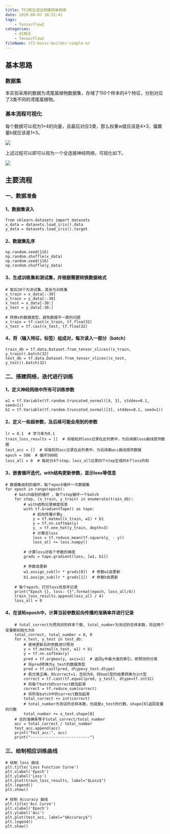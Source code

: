 ```yaml
---
title: TF2原生语法构建简单网络
date: 2020-08-07 10:22:41
tags:
	- TensorFlow2
categories:
	- AI相关
	- TensorFlow2
fileName: tf2-basic-builder-simple-nn
---
```


## 基本思路

### 数据集

本实验采用的数据为鸢尾属植物数据集，存储了150个样本的4个特征，分别对应了3类不同的鸢尾属植物。

### 基本流程可视化

每个数据可以视为1×4的向量，且最后对应3类，那么权重w就应该是4×3，偏置量b就应该是1×3。

![](http://cdn.ziyedy.top/image/AI/TF2/%E6%9D%83%E9%87%8D%E7%A4%BA%E6%84%8F%E5%9B%BE.png)

上述过程可以即可以视为一个全连接神经网络，可视化如下。

![](http://cdn.ziyedy.top/image/AI/TF2/%E7%A5%9E%E7%BB%8F%E7%BD%91%E7%BB%9C%E7%A4%BA%E6%84%8F%E5%9B%BE.png)



## 主要流程

### 一、数据准备

#### 1、数据集读入

```
from sklearn.datasets import datasets
x_data = datasets.load_iris().data
y_data = datasets.load_iris().target
```



#### 2、数据集乱序

```
np.random.seed(116)
np.random.shuffle(x_data)
np.random.seed(116)
np.random.shuffle(y_data)
```



#### 3、生成训练集和测试集，并根据需要转换数据格式

```
# 取后30个为测试集，其余为训练集
x_train = x_data[:-30]
y_train = y_data[:-30]
x_test = x_data[-30:]
y_test = y_data[-30:]

# 转换x的数据类型，避免数据不一致的问题
x_train = tf.cast(x_train, tf.float32)
x_test = tf.cast(x_test, tf.float32)
```



#### 4、将（输入特征，标签）组成对，每次读入一部分（batch）

```
train_db = tf.data.Dataset.from_tensor_slices((x_train, y_train)).batch(32)
test_db = tf.data.Dataset.from_tensor_slices((x_test, y_test)).batch(32)
```



### 二、搭建网络，迭代进行训练

#### 1、定义神经网络中所有可训练参数

```
w1 = tf.Variable(tf.random.truncated_normal([4, 3], stddev=0.1, seed=1))
b1 = tf.Variable(tf.random.truncated_normal([3], stddev=0.1, seed=1))
```



#### 2、定义一些超参数，及后续可能会用到的参数

```
lr = 0.1  # 学习率为0.1
train_loss_results = []  # 将每轮的loss记录在此列表中，为后续画loss曲线提供数据
test_acc = []  # 将每轮的acc记录在此列表中，为后续画acc曲线提供数据
epoch = 500  # 循环500轮
loss_all = 0  # 每轮分4个step，loss_all记录四个step生成的4个loss的和
```



#### 3、嵌套循环迭代，with结构更新参数，显示loss等信息

```
# 数据集级别的循环，每个epoch循环一次数据集
for epoch in range(epoch):  
	# batch级别的循环 ，每个step循环一个batch
    for step, (x_train, y_train) in enumerate(train_db):
    	# with结构记录梯度信息
        with tf.GradientTape() as tape:
        	# 前向传播计算y_
            y = tf.matmul(x_train, w1) + b1
            y = tf.nn.softmax(y)
            y_ = tf.one_hot(y_train, depth=3)
            # 计算总loss
            loss = tf.reduce_mean(tf.square(y_ - y))
            loss_all += loss.numpy()
            
        # 计算loss对各个参数的梯度
        grads = tape.gradient(loss, [w1, b1])

        # 参数自更新
        w1.assign_sub(lr * grads[0])  # 参数w1自更新
        b1.assign_sub(lr * grads[1])  # 参数b自更新

    # 每个epoch，打印loss信息并记录
    print("Epoch {}, loss: {}".format(epoch, loss_all/4))
    train_loss_results.append(loss_all / 4)
    loss_all = 0
```



#### 4、在该轮epoch中，计算当前参数前向传播的准确率并进行记录

```
    # total_correct为预测对的样本个数, total_number为测试的总样本数，将这两个变量都初始化为0
    total_correct, total_number = 0, 0
    for x_test, y_test in test_db:
        # 使用更新后的参数进行预测
        y = tf.matmul(x_test, w1) + b1
        y = tf.nn.softmax(y)
        pred = tf.argmax(y, axis=1)  # 返回y中最大值的索引，即预测的分类
        # 将pred转换为y_test的数据类型
        pred = tf.cast(pred, dtype=y_test.dtype)
        # 若分类正确，则correct=1，否则为0，将bool型的结果转换为int型
        correct = tf.cast(tf.equal(pred, y_test), dtype=tf.int32)
        # 将每个batch的correct数加起来
        correct = tf.reduce_sum(correct)
        # 将所有batch中的correct数加起来
        total_correct += int(correct)
        # total_number为测试的总样本数，也就是x_test的行数，shape[0]返回变量的行数
        total_number += x_test.shape[0]
    # 总的准确率等于total_correct/total_number
    acc = total_correct / total_number
    test_acc.append(acc)
    print("Test_acc:", acc)
    print("--------------------------")
```



### 三、绘制相应训练曲线

```
# 绘制 loss 曲线
plt.title('Loss Function Curve')  
plt.xlabel('Epoch') 
plt.ylabel('Loss') 
plt.plot(train_loss_results, label="$Loss$") 
plt.legend() 
plt.show() 

# 绘制 Accuracy 曲线
plt.title('Acc Curve') 
plt.xlabel('Epoch') 
plt.ylabel('Acc') 
plt.plot(test_acc, label="$Accuracy$") 
plt.legend()
plt.show()
```

